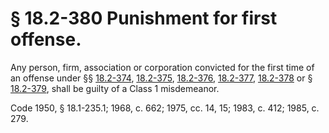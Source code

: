 # § 18.2-380 Punishment for first offense.

<p>Any person, firm, association or corporation convicted for the first time of an offense under §§ <a href='http://law.lis.virginia.gov/vacode/18.2-374/'>18.2-374</a>, <a href='http://law.lis.virginia.gov/vacode/18.2-375/'>18.2-375</a>, <a href='http://law.lis.virginia.gov/vacode/18.2-376/'>18.2-376</a>, <a href='http://law.lis.virginia.gov/vacode/18.2-377/'>18.2-377</a>, <a href='http://law.lis.virginia.gov/vacode/18.2-378/'>18.2-378</a> or § <a href='http://law.lis.virginia.gov/vacode/18.2-379/'>18.2-379</a>, shall be guilty of a Class 1 misdemeanor.</p><p>Code 1950, § 18.1-235.1; 1968, c. 662; 1975, cc. 14, 15; 1983, c. 412; 1985, c. 279.</p>